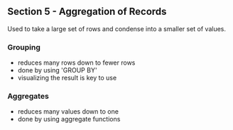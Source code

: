## Section 5 - Aggregation of Records
Used to take a large set of rows and condense into a smaller set of values.

### Grouping
- reduces many rows down to fewer rows
- done by using 'GROUP BY'
- visualizing the result is key to use

### Aggregates
- reduces many values down to one
- done by using aggregate functions